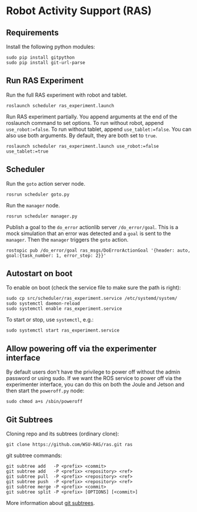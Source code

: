 # Robot Activity Support (RAS)

## Requirements
Install the following python modules:
```
sudo pip install gitpython
sudo pip install git-url-parse
```

## Run RAS Experiment

Run the full RAS experiment with robot and tablet.
```
roslaunch scheduler ras_experiment.launch
```

Run RAS experiment partially. You append arguments at the end of the roslaunch command to set options. To run without robot, append `use_robot:=false`. To run without tablet, append `use_tablet:=false`. You can also use both arguments. By default, they are both set to `true`.
```
roslaunch scheduler ras_experiment.launch use_robot:=false use_tablet:=true
```

## Scheduler

Run the `goto` action server node.
```
rosrun scheduler goto.py
```

Run the `manager` node.
```
rosrun scheduler manager.py
```

Publish a goal to the `do_error` actionlib server `/do_error/goal`. This is a mock simulation that an error was detected and a `goal` is sent to the `manager`. Then the `manager` triggers the `goto` action.
```
rostopic pub /do_error/goal ras_msgs/DoErrorActionGoal '{header: auto, goal:{task_number: 1, error_step: 2}}'
```

## Autostart on boot
To enable on boot (check the service file to make sure the path is right):

    sudo cp src/scheduler/ras_experiment.service /etc/systemd/system/
    sudo systemctl daemon-reload
    sudo systemctl enable ras_experiment.service

To start or stop, use `systemctl`, e.g.:

    sudo systemctl start ras_experiment.service

## Allow powering off via the experimenter interface
By default users don't have the privilege to power off without the admin
password or using sudo. If we want the ROS service to power off via the
experimenter interface, you can do this on both the Joule and Jetson and then
start the `poweroff.py` node:

    sudo chmod a+s /sbin/poweroff

## Git Subtrees
Cloning repo and its subtrees (ordinary clone):

    git clone https://github.com/WSU-RAS/ras.git ras

git subtree commands:

    git subtree add   -P <prefix> <commit>
    git subtree add   -P <prefix> <repository> <ref>
    git subtree pull  -P <prefix> <repository> <ref>
    git subtree push  -P <prefix> <repository> <ref>
    git subtree merge -P <prefix> <commit>
    git subtree split -P <prefix> [OPTIONS] [<commit>]

More information about [git subtrees](https://github.com/git/git/blob/master/contrib/subtree/git-subtree.txt).
